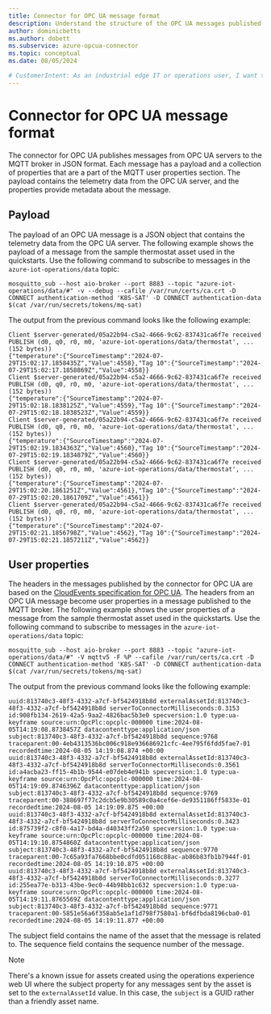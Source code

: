 ```yaml
---
title: Connector for OPC UA message format
description: Understand the structure of the OPC UA messages published to the MQTT broker by the connector for OPC UA.
author: dominicbetts
ms.author: dobett
ms.subservice: azure-opcua-connector
ms.topic: conceptual
ms.date: 08/05/2024

# CustomerIntent: As an industrial edge IT or operations user, I want to understand the structure of the messages that the connector for OPC UA publishes so that I can process the messages.
---
```


# Connector for OPC UA message format

The connector for OPC UA publishes messages from OPC UA servers to the MQTT broker in JSON format. Each message has a payload and a collection of properties that are a part of the MQTT user properties section. The payload contains the telemetry data from the OPC UA server, and the properties provide metadata about the message.

## Payload

The payload of an OPC UA message is a JSON object that contains the telemetry data from the OPC UA server. The following example shows the payload of a message from the sample thermostat asset used in the quickstarts. Use the following command to subscribe to messages in the `azure-iot-operations/data` topic:

```console
mosquitto_sub --host aio-broker --port 8883 --topic "azure-iot-operations/data/#" -v --debug --cafile /var/run/certs/ca.crt -D CONNECT authentication-method 'K8S-SAT' -D CONNECT authentication-data $(cat /var/run/secrets/tokens/mq-sat)
```

The output from the previous command looks like the following example:

```output
Client $server-generated/05a22b94-c5a2-4666-9c62-837431ca6f7e received PUBLISH (d0, q0, r0, m0, 'azure-iot-operations/data/thermostat', ... (152 bytes))
{"temperature":{"SourceTimestamp":"2024-07-29T15:02:17.1858435Z","Value":4558},"Tag 10":{"SourceTimestamp":"2024-07-29T15:02:17.1858869Z","Value":4558}}
Client $server-generated/05a22b94-c5a2-4666-9c62-837431ca6f7e received PUBLISH (d0, q0, r0, m0, 'azure-iot-operations/data/thermostat', ... (152 bytes))
{"temperature":{"SourceTimestamp":"2024-07-29T15:02:18.1838125Z","Value":4559},"Tag 10":{"SourceTimestamp":"2024-07-29T15:02:18.1838523Z","Value":4559}}
Client $server-generated/05a22b94-c5a2-4666-9c62-837431ca6f7e received PUBLISH (d0, q0, r0, m0, 'azure-iot-operations/data/thermostat', ... (152 bytes))
{"temperature":{"SourceTimestamp":"2024-07-29T15:02:19.1834363Z","Value":4560},"Tag 10":{"SourceTimestamp":"2024-07-29T15:02:19.1834879Z","Value":4560}}
Client $server-generated/05a22b94-c5a2-4666-9c62-837431ca6f7e received PUBLISH (d0, q0, r0, m0, 'azure-iot-operations/data/thermostat', ... (152 bytes))
{"temperature":{"SourceTimestamp":"2024-07-29T15:02:20.1861251Z","Value":4561},"Tag 10":{"SourceTimestamp":"2024-07-29T15:02:20.1861709Z","Value":4561}}
Client $server-generated/05a22b94-c5a2-4666-9c62-837431ca6f7e received PUBLISH (d0, q0, r0, m0, 'azure-iot-operations/data/thermostat', ... (152 bytes))
{"temperature":{"SourceTimestamp":"2024-07-29T15:02:21.1856798Z","Value":4562},"Tag 10":{"SourceTimestamp":"2024-07-29T15:02:21.1857211Z","Value":4562}}
```

## User properties

The headers in the messages published by the connector for OPC UA are based on the [CloudEvents specification for OPC UA](https://github.com/cloudevents/spec/blob/main/cloudevents/extensions/opcua.md). The headers from an OPC UA message become user properties in a message published to the MQTT broker. The following example shows the user properties of a message from the sample thermostat asset used in the quickstarts. Use the following command to subscribe to messages in the `azure-iot-operations/data` topic:

```console
mosquitto_sub --host aio-broker --port 8883 --topic "azure-iot-operations/data/#" -V mqttv5 -F %P --cafile /var/run/certs/ca.crt -D CONNECT authentication-method 'K8S-SAT' -D CONNECT authentication-data $(cat /var/run/secrets/tokens/mq-sat)
```

The output from the previous command looks like the following example:

```output
uuid:813740c3-48f3-4332-a7cf-bf5424918b8d externalAssetId:813740c3-48f3-4332-a7cf-bf5424918b8d serverToConnectorMilliseconds:0.3153 id:908fb134-2619-42a5-9aa2-4826bac5b3e0 specversion:1.0 type:ua-keyframe source:urn:OpcPlc:opcplc-000000 time:2024-08-05T14:19:08.8738457Z datacontenttype:application/json subject:813740c3-48f3-4332-a7cf-bf5424918b8d sequence:9768 traceparent:00-4eb4313536bc006c918e936686921cfc-4ee795f6fdd5fae7-01 recordedtime:2024-08-05 14:19:08.874 +00:00
uuid:813740c3-48f3-4332-a7cf-bf5424918b8d externalAssetId:813740c3-48f3-4332-a7cf-bf5424918b8d serverToConnectorMilliseconds:0.3561 id:a4acba23-ff15-4b1b-9544-e07deb4e941b specversion:1.0 type:ua-keyframe source:urn:OpcPlc:opcplc-000000 time:2024-08-05T14:19:09.8746396Z datacontenttype:application/json subject:813740c3-48f3-4332-a7cf-bf5424918b8d sequence:9769 traceparent:00-388697f77c2dcb5e9b30589c0a4cef6e-de9351186ff5833e-01 recordedtime:2024-08-05 14:19:09.875 +00:00
uuid:813740c3-48f3-4332-a7cf-bf5424918b8d externalAssetId:813740c3-48f3-4332-a7cf-bf5424918b8d serverToConnectorMilliseconds:0.3423 id:875739f2-c8f0-4a17-bd4a-d40343ff2a50 specversion:1.0 type:ua-keyframe source:urn:OpcPlc:opcplc-000000 time:2024-08-05T14:19:10.8754860Z datacontenttype:application/json subject:813740c3-48f3-4332-a7cf-bf5424918b8d sequence:9770 traceparent:00-7c65a93fa7668bbe0cdfd051168c88ac-ab86b83fb1b7944f-01 recordedtime:2024-08-05 14:19:10.875 +00:00
uuid:813740c3-48f3-4332-a7cf-bf5424918b8d externalAssetId:813740c3-48f3-4332-a7cf-bf5424918b8d serverToConnectorMilliseconds:0.3277 id:255ea77e-b313-43be-9ec0-44b98bb1c632 specversion:1.0 type:ua-keyframe source:urn:OpcPlc:opcplc-000000 time:2024-08-05T14:19:11.8765569Z datacontenttype:application/json subject:813740c3-48f3-4332-a7cf-bf5424918b8d sequence:9771 traceparent:00-5851e56a6f358ab5e1af1d798f7580a1-bf6dfbda8196cba0-01 recordedtime:2024-08-05 14:19:11.877 +00:00
```

The subject field contains the name of the asset that the message is related to. The sequence field contains the sequence number of the message.

> [!NOTE]
> There's a known issue for assets created using the operations experience web UI where the subject property for any messages sent by the asset is set to the `externalAssetId` value. In this case, the `subject` is a GUID rather than a friendly asset name.
